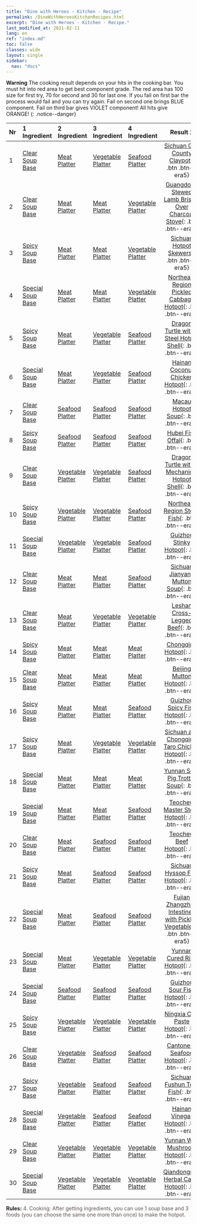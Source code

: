 ```yaml
---
title: "Dine with Heroes - Kitchen - Recipe"
permalink: /DineWithHeroesKitchenRecipes.html
excerpt: "Dine with Heroes - Kitchen - Recipe."
last_modified_at: 2021-02-11
lang: en
ref: "index.md"
toc: false
classes: wide
layout: single
sidebar:
  nav: "docs"
---
```


**Warning** The cooking result depends on your hits in the cooking bar. You must hit into red area to get best component grade. The red area has 100 size for first try, 70 for second and 30 for last one. If you fail on first bar the process would fail and you can try again. Fail on second one brings BLUE component. Fail on third bar gives VIOLET component! All hits give ORANGE!
{: .notice--danger}

  | Nr | 1 Ingredient | 2 Ingredient | 3 Ingredient | 4 Ingredient | Result 1 | Result 2 | Result 3 |  
  |:---|:-------------|:-------------|:-------------|:-------------|:--------:|:--------:|:--------:| 
  | 1 | [ Clear Soup Base](/Items/con_10/) | [ Meat Platter](/Items/con_397/) | [ Vegetable Platter](/Items/con_362/) | [ Seafood Platter](/Items/con_373/) | [ Sichuan Gao County Claypot](/Items/con_1346/){: .btn .btn--era5} | [ Sichuan Gao County Claypot](/Items/con_1335/){: .btn .btn--era4} | [ Sichuan Gao County Claypot](/Items/con_82/){: .btn .btn--era3} | 
  | 2 | [ Clear Soup Base](/Items/con_10/) | [ Meat Platter](/Items/con_397/) | [ Meat Platter](/Items/con_397/) | [ Vegetable Platter](/Items/con_362/) | [ Guangdong Stewed Lamb Brisket Over Charcoal Stove](/Items/con_584/){: .btn .btn--era5} | [ Guangdong Stewed Lamb Brisket Over Charcoal Stove](/Items/con_625/){: .btn .btn--era4} | [ Guangdong Stewed Lamb Brisket Over Charcoal Stove](/Items/con_615/){: .btn .btn--era3} | 
  | 3 | [ Spicy Soup Base](/Items/con_142/) | [ Meat Platter](/Items/con_397/) | [ Meat Platter](/Items/con_397/) | [ Vegetable Platter](/Items/con_362/) | [ Sichuan Hotpot Skewers](/Items/con_243/){: .btn .btn--era5} | [ Sichuan Hotpot Skewers](/Items/con_229/){: .btn .btn--era4} | [ Sichuan Hotpot Skewers](/Items/con_211/){: .btn .btn--era3} | 
  | 4 | [ Special Soup Base](/Items/con_158/) | [ Meat Platter](/Items/con_397/) | [ Meat Platter](/Items/con_397/) | [ Vegetable Platter](/Items/con_362/) | [ Northeast Region Pickled Cabbage Hotpot](/Items/con_1071/){: .btn .btn--era5} | [ Northeast Region Pickled Cabbage Hotpot](/Items/con_1206/){: .btn .btn--era4} | [ Northeast Region Pickled Cabbage Hotpot](/Items/con_1189/){: .btn .btn--era3} | 
  | 5 | [ Spicy Soup Base](/Items/con_142/) | [ Meat Platter](/Items/con_397/) | [ Vegetable Platter](/Items/con_362/) | [ Seafood Platter](/Items/con_373/) | [ Dragon Turtle with a Steel Hotpot Shell](/Items/con_936/){: .btn .btn--era5} | [ Dragon Turtle with a Steel Hotpot Shell](/Items/con_925/){: .btn .btn--era4} | [ Dragon Turtle with a Steel Hotpot Shell](/Items/con_911/){: .btn .btn--era3} | 
  | 6 | [ Special Soup Base](/Items/con_158/) | [ Meat Platter](/Items/con_397/) | [ Vegetable Platter](/Items/con_362/) | [ Seafood Platter](/Items/con_373/) | [ Hainan Coconut Chicken Hotpot](/Items/con_501/){: .btn .btn--era5} | [ Hainan Coconut Chicken Hotpot](/Items/con_490/){: .btn .btn--era4} | [ Hainan Coconut Chicken Hotpot](/Items/con_522/){: .btn .btn--era3} | 
  | 7 | [ Clear Soup Base](/Items/con_10/) | [ Seafood Platter](/Items/con_373/) | [ Seafood Platter](/Items/con_373/) | [ Seafood Platter](/Items/con_373/) | [ Macau Hotpot Soup](/Items/con_210/){: .btn .btn--era5} | [ Macau Hotpot Soup](/Items/con_176/){: .btn .btn--era4} | [ Macau Hotpot Soup](/Items/con_189/){: .btn .btn--era3} | 
  | 8 | [ Spicy Soup Base](/Items/con_142/) | [ Seafood Platter](/Items/con_373/) | [ Seafood Platter](/Items/con_373/) | [ Seafood Platter](/Items/con_373/) | [ Hubei Fish Offal](/Items/con_779/){: .btn .btn--era5} | [ Hubei Fish Offal](/Items/con_788/){: .btn .btn--era4} | [ Hubei Fish Offal](/Items/con_1364/){: .btn .btn--era3} | 
  | 9 | [ Clear Soup Base](/Items/con_10/) | [ Vegetable Platter](/Items/con_362/) | [ Vegetable Platter](/Items/con_362/) | [ Seafood Platter](/Items/con_373/) | [ Dragon Turtle with a Mechanical Hotpot Shell](/Items/con_534/){: .btn .btn--era5} | [ Dragon Turtle with a Mechanical Hotpot Shell](/Items/con_546/){: .btn .btn--era4} | [ Dragon Turtle with a Mechanical Hotpot Shell](/Items/con_609/){: .btn .btn--era3} | 
  | 10 | [ Spicy Soup Base](/Items/con_142/) | [ Vegetable Platter](/Items/con_362/) | [ Vegetable Platter](/Items/con_362/) | [ Seafood Platter](/Items/con_373/) | [ Northeast Region Stove Fish](/Items/con_1124/){: .btn .btn--era5} | [ Northeast Region Stove Fish](/Items/con_284/){: .btn .btn--era4} | [ Northeast Region Stove Fish](/Items/con_297/){: .btn .btn--era3} | 
  | 11 | [ Special Soup Base](/Items/con_158/) | [ Vegetable Platter](/Items/con_362/) | [ Vegetable Platter](/Items/con_362/) | [ Seafood Platter](/Items/con_373/) | [ Guizhou Stinky Hotpot](/Items/con_1066/){: .btn .btn--era5} | [ Guizhou Stinky Hotpot](/Items/con_1057/){: .btn .btn--era4} | [ Guizhou Stinky Hotpot](/Items/con_1089/){: .btn .btn--era3} | 
  | 12 | [ Clear Soup Base](/Items/con_10/) | [ Meat Platter](/Items/con_397/) | [ Meat Platter](/Items/con_397/) | [ Seafood Platter](/Items/con_373/) | [ Sichuan Jianyang Mutton Soup](/Items/con_907/){: .btn .btn--era5} | [ Sichuan Jianyang Mutton Soup](/Items/con_944/){: .btn .btn--era4} | [ Sichuan Jianyang Mutton Soup](/Items/con_932/){: .btn .btn--era3} | 
  | 13 | [ Clear Soup Base](/Items/con_10/) | [ Meat Platter](/Items/con_397/) | [ Vegetable Platter](/Items/con_362/) | [ Vegetable Platter](/Items/con_362/) | [ Leshan Cross-Legged Beef](/Items/con_1153/){: .btn .btn--era5} | [ Leshan Cross-Legged Beef](/Items/con_1137/){: .btn .btn--era4} | [ Leshan Cross-Legged Beef](/Items/con_1181/){: .btn .btn--era3} | 
  | 14 | [ Spicy Soup Base](/Items/con_142/) | [ Meat Platter](/Items/con_397/) | [ Meat Platter](/Items/con_397/) | [ Meat Platter](/Items/con_397/) | [ Chongqing Hotpot](/Items/con_1299/){: .btn .btn--era5} | [ Chongqing Hotpot](/Items/con_1286/){: .btn .btn--era4} | [ Chongqing Hotpot](/Items/con_1274/){: .btn .btn--era3} | 
  | 15 | [ Clear Soup Base](/Items/con_10/) | [ Meat Platter](/Items/con_397/) | [ Meat Platter](/Items/con_397/) | [ Meat Platter](/Items/con_397/) | [ Beijing Mutton Hotpot](/Items/con_256/){: .btn .btn--era5} | [ Beijing Mutton Hotpot](/Items/con_459/){: .btn .btn--era4} | [ Beijing Mutton Hotpot](/Items/con_449/){: .btn .btn--era3} | 
  | 16 | [ Spicy Soup Base](/Items/con_142/) | [ Meat Platter](/Items/con_397/) | [ Meat Platter](/Items/con_397/) | [ Seafood Platter](/Items/con_373/) | [ Guizhou Spicy Fish Hotpot](/Items/con_630/){: .btn .btn--era5} | [ Guizhou Spicy Fish Hotpot](/Items/con_621/){: .btn .btn--era4} | [ Guizhou Spicy Fish Hotpot](/Items/con_608/){: .btn .btn--era3} | 
  | 17 | [ Spicy Soup Base](/Items/con_142/) | [ Meat Platter](/Items/con_397/) | [ Vegetable Platter](/Items/con_362/) | [ Vegetable Platter](/Items/con_362/) | [ Sichuan and Chongqing Taro Chicken Hotpot](/Items/con_564/){: .btn .btn--era5} | [ Sichuan and Chongqing Taro Chicken Hotpot](/Items/con_553/){: .btn .btn--era4} | [ Sichuan and Chongqing Taro Chicken Hotpot](/Items/con_541/){: .btn .btn--era3} | 
  | 18 | [ Special Soup Base](/Items/con_158/) | [ Meat Platter](/Items/con_397/) | [ Meat Platter](/Items/con_397/) | [ Meat Platter](/Items/con_397/) | [ Yunnan Sour Pig Trotter Soup](/Items/con_116/){: .btn .btn--era5} | [ Yunnan Sour Pig Trotter Soup](/Items/con_155/){: .btn .btn--era4} | [ Yunnan Sour Pig Trotter Soup](/Items/con_140/){: .btn .btn--era3} | 
  | 19 | [ Special Soup Base](/Items/con_158/) | [ Meat Platter](/Items/con_397/) | [ Meat Platter](/Items/con_397/) | [ Seafood Platter](/Items/con_373/) | [ Teochew Master Stock Hotpot](/Items/con_721/){: .btn .btn--era5} | [ Teochew Master Stock Hotpot](/Items/con_750/){: .btn .btn--era4} | [ Teochew Master Stock Hotpot](/Items/con_739/){: .btn .btn--era3} | 
  | 20 | [ Clear Soup Base](/Items/con_10/) | [ Meat Platter](/Items/con_397/) | [ Seafood Platter](/Items/con_373/) | [ Seafood Platter](/Items/con_373/) | [ Teochew Beef Hotpot](/Items/con_447/){: .btn .btn--era5} | [ Teochew Beef Hotpot](/Items/con_485/){: .btn .btn--era4} | [ Teochew Beef Hotpot](/Items/con_474/){: .btn .btn--era3} | 
  | 21 | [ Spicy Soup Base](/Items/con_142/) | [ Meat Platter](/Items/con_397/) | [ Seafood Platter](/Items/con_373/) | [ Seafood Platter](/Items/con_373/) | [ Sichuan Hyssop Fish Hotpot](/Items/con_1273/){: .btn .btn--era5} | [ Sichuan Hyssop Fish Hotpot](/Items/con_1260/){: .btn .btn--era4} | [ Sichuan Hyssop Fish Hotpot](/Items/con_1445/){: .btn .btn--era3} | 
  | 22 | [ Special Soup Base](/Items/con_158/) | [ Meat Platter](/Items/con_397/) | [ Seafood Platter](/Items/con_373/) | [ Seafood Platter](/Items/con_373/) | [ Fujian Zhangzhou Intestines with Pickled Vegetables](/Items/con_141/){: .btn .btn--era5} | [ Fujian Zhangzhou Intestines with Pickled Vegetables](/Items/con_77/){: .btn .btn--era4} | [ Fujian Zhangzhou Intestines with Pickled Vegetables](/Items/con_65/){: .btn .btn--era3} | 
  | 23 | [ Special Soup Base](/Items/con_158/) | [ Meat Platter](/Items/con_397/) | [ Vegetable Platter](/Items/con_362/) | [ Vegetable Platter](/Items/con_362/) | [ Yunnan Cured Ribs Hotpot](/Items/con_871/){: .btn .btn--era5} | [ Yunnan Cured Ribs Hotpot](/Items/con_857/){: .btn .btn--era4} | [ Yunnan Cured Ribs Hotpot](/Items/con_800/){: .btn .btn--era3} | 
  | 24 | [ Special Soup Base](/Items/con_158/) | [ Seafood Platter](/Items/con_373/) | [ Seafood Platter](/Items/con_373/) | [ Seafood Platter](/Items/con_373/) | [ Guizhou Sour Fish Hotpot](/Items/con_46/){: .btn .btn--era5} | [ Guizhou Sour Fish Hotpot](/Items/con_20/){: .btn .btn--era4} | [ Guizhou Sour Fish Hotpot](/Items/con_33/){: .btn .btn--era3} | 
  | 25 | [ Spicy Soup Base](/Items/con_142/) | [ Vegetable Platter](/Items/con_362/) | [ Vegetable Platter](/Items/con_362/) | [ Vegetable Platter](/Items/con_362/) | [ Ningxia Chili Paste Hotpot](/Items/con_1373/){: .btn .btn--era5} | [ Ningxia Chili Paste Hotpot](/Items/con_1378/){: .btn .btn--era4} | [ Ningxia Chili Paste Hotpot](/Items/con_1390/){: .btn .btn--era3} | 
  | 26 | [ Clear Soup Base](/Items/con_10/) | [ Vegetable Platter](/Items/con_362/) | [ Seafood Platter](/Items/con_373/) | [ Seafood Platter](/Items/con_373/) | [ Cantonese Seafood Hotpot](/Items/con_960/){: .btn .btn--era5} | [ Cantonese Seafood Hotpot](/Items/con_926/){: .btn .btn--era4} | [ Cantonese Seafood Hotpot](/Items/con_937/){: .btn .btn--era3} | 
  | 27 | [ Spicy Soup Base](/Items/con_142/) | [ Vegetable Platter](/Items/con_362/) | [ Seafood Platter](/Items/con_373/) | [ Seafood Platter](/Items/con_373/) | [ Sichuan Fushun Tofu Fish](/Items/con_657/){: .btn .btn--era5} | [ Sichuan Fushun Tofu Fish](/Items/con_668/){: .btn .btn--era4} | [ Sichuan Fushun Tofu Fish](/Items/con_678/){: .btn .btn--era3} | 
  | 28 | [ Special Soup Base](/Items/con_158/) | [ Vegetable Platter](/Items/con_362/) | [ Seafood Platter](/Items/con_373/) | [ Seafood Platter](/Items/con_373/) | [ Hainan Vinegar Hotpot](/Items/con_747/){: .btn .btn--era5} | [ Hainan Vinegar Hotpot](/Items/con_854/){: .btn .btn--era4} | [ Hainan Vinegar Hotpot](/Items/con_844/){: .btn .btn--era3} | 
  | 29 | [ Clear Soup Base](/Items/con_10/) | [ Vegetable Platter](/Items/con_362/) | [ Vegetable Platter](/Items/con_362/) | [ Vegetable Platter](/Items/con_362/) | [ Yunnan Wild Mushroom Hotpot](/Items/con_246/){: .btn .btn--era5} | [ Yunnan Wild Mushroom Hotpot](/Items/con_262/){: .btn .btn--era4} | [ Yunnan Wild Mushroom Hotpot](/Items/con_214/){: .btn .btn--era3} | 
  | 30 | [ Special Soup Base](/Items/con_158/) | [ Vegetable Platter](/Items/con_362/) | [ Vegetable Platter](/Items/con_362/) | [ Vegetable Platter](/Items/con_362/) | [ Qiandongnan Herbal Cattle Hotpot](/Items/con_36/){: .btn .btn--era5} | [ Qiandongnan Herbal Cattle Hotpot](/Items/con_26/){: .btn .btn--era4} | [ Qiandongnan Herbal Cattle Hotpot](/Items/con_138/){: .btn .btn--era3} | 


 **Rules:** <span style="color: #645252">4. Cooking: After getting ingredients, you can use 1 soup base and 3 foods (you can choose the same one more than once) to make the hotpot.</span><br/><span style="color: #ffffff;font-size:6px">　</span><br/>

